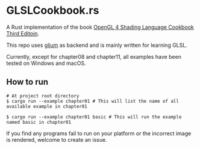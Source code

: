 # GLSLCookbook.rs

A Rust implementation of the book [OpenGL 4 Shading Language Cookbook Third Editoin](https://github.com/PacktPublishing/OpenGL-4-Shading-Language-Cookbook-Third-Edition).

This repo uses [glium](https://github.com/glium/glium/) as backend and is mainly written for learning GLSL.

Currently, except for chapter08 and chapter11, all examples have been tested on Windows and macOS.

## How to run

```shell
# At project root directory
$ cargo run --example chapter01 # This will list the name of all available example in chapter01

$ cargo run --example chapter01 basic # This will run the example named basic in chapter01
```

If you find any programs fail to run on your platform or the incorrect image is rendered, welcome to create an issue.

